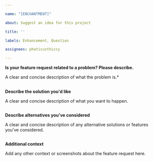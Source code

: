 ```yaml
---

name: "[ENCHANTMENT]"

about: Suggest an idea for this project

title: ''

labels: Enhancement, Question

assignees: phaticusthiccy

---
```


**Is your feature request related to a problem? Please describe.**

A clear and concise description of what the problem is.*

##

**Describe the solution you'd like**

A clear and concise description of what you want to happen.

##

**Describe alternatives you've considered**

A clear and concise description of any alternative solutions or features you've considered.

##

**Additional context**

Add any other context or screenshots about the feature request here.

